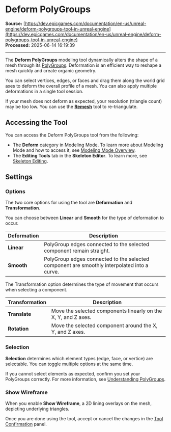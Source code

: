 # Deform PolyGroups

**Source:** [https://dev.epicgames.com/documentation/en-us/unreal-engine/deform-polygroups-tool-in-unreal-engine](https://dev.epicgames.com/documentation/en-us/unreal-engine/deform-polygroups-tool-in-unreal-engine)  
**Processed:** 2025-06-14 16:19:39

---

The **Deform PolyGroups** modeling tool dynamically alters the shape of a mesh through its [PolyGroups](/documentation/en-us/unreal-engine/understanding-polygroups-in-unreal-engine). Deformation is an efficient way to reshape a mesh quickly and create organic geometry.

You can select vertices, edges, or faces and drag them along the world grid axes to deform the overall profile of a mesh. You can also apply multiple deformations in a single tool session.

If your mesh does not deform as expected, your resolution (triangle count) may be too low. You can use the **[Remesh](/documentation/en-us/unreal-engine/modeling-tools-in-unreal-engine#mesh)** tool to re-triangulate.

## Accessing the Tool

You can access the Deform PolyGroups tool from the following:

-   The **Deform** category in Modeling Mode. To learn more about Modeling Mode and how to access it, see [Modeling Mode Overview](/documentation/en-us/unreal-engine/modeling-mode-in-unreal-engine).
-   The **Editing Tools** tab in the **Skeleton Editor**. To learn more, see [Skeleton Editing](/documentation/en-us/unreal-engine/skeleton-editing-in-unreal-engine).

## Settings

### Options

The two core options for using the tool are **Deformation** and **Transformation**.

You can choose between **Linear** and **Smooth** for the type of deformation to occur.

| **Deformation** | **Description** |
| --- | --- |
| **Linear** | PolyGroup edges connected to the selected component remain straight. |
| **Smooth** | PolyGroup edges connected to the selected component are smoothly interpolated into a curve. |

The Transformation option determines the type of movement that occurs when selecting a component.

| **Transformation** | **Description** |
| --- | --- |
| **Translate** | Move the selected components linearly on the X, Y, and Z axes. |
| **Rotation** | Move the selected component around the X, Y, and Z axes. |

### Selection

**Selection** determines which element types (edge, face, or vertice) are selectable. You can toggle multiple options at the same time.

If you cannot select elements as expected, confirm you set your PolyGroups correctly. For more information, see [Understanding PolyGroups](/documentation/en-us/unreal-engine/understanding-polygroups-in-unreal-engine).

### Show Wireframe

When you enable **Show Wireframe**, a 2D lining overlays on the mesh, depicting underlying triangles.

Once you are done using the tool, accept or cancel the changes in the [Tool Confirmation](/documentation/en-us/unreal-engine/modeling-mode-in-unreal-engine#tools,undohistory,andacceptingchanges) panel.